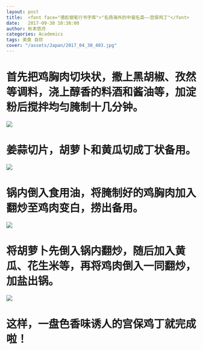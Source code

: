```yaml
---
layout: post
title:  <font face="德彪钢笔行书字库">"名扬海外的中餐名菜——宫保鸡丁"</font>
date:   2017-09-30 10:38:00
author: 秋本悠月
categories: Academics
tags: 美食 自炊 
cover: "/assets/Japan/2017_04_30_403.jpg"
---
```

# <font face="segoe script">首先把鸡胸肉切块状，撒上黑胡椒、孜然等调料，浇上醇香的料酒和酱油等，加淀粉后搅拌均匀腌制十几分钟。</font>
![](http://ox2jumurr.bkt.clouddn.com/gongbaojiding1.JPG)
# 姜蒜切片，胡萝卜和黄瓜切成丁状备用。
![](http://ox2jumurr.bkt.clouddn.com/gongbaojiding2.JPG)
# 锅内倒入食用油，将腌制好的鸡胸肉加入翻炒至鸡肉变白，捞出备用。
![](http://ox2jumurr.bkt.clouddn.com/gongbaojiding3.JPG)
# 将胡萝卜先倒入锅内翻炒，随后加入黄瓜、花生米等，再将鸡肉倒入一同翻炒，加盐出锅。
![](http://ox2jumurr.bkt.clouddn.com/gongbaojiding4.JPG)
# 这样，一盘色香味诱人的宫保鸡丁就完成啦！





